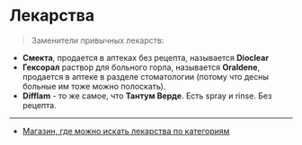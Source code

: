 # Лекарства

> Заменители привычных лекарств:

* **Смекта**, продается в аптеках без рецепта, называется **Dioclear**
* **Гексорал** раствор для больного горла, называется **Oraldene**, продается в аптеке в разделе стоматологии (потому что десны больные им тоже можно полоскать).
* **Difflam** - то же самое, что **Тантум Верде**. Есть spray и rinse. Без рецепта.

***

* [Магазин, где можно искать лекарства по категориям](http://www.boots.ie/health-pharmacy)